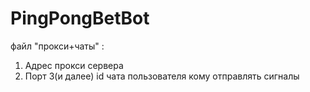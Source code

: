 # PingPongBetBot

файл "прокси+чаты" :
1. Адрес прокси сервера
2. Порт
3(и далее) id чата пользователя кому отправлять сигналы
